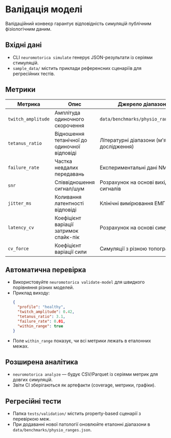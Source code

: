 # Валідація моделі

Валідаційний конвеєр гарантує відповідність симуляцій публічним фізіологічним даним.

## Вхідні дані
- CLI `neuromotorica simulate` генерує JSON-результати із серіями стимуляцій.
- `sample_data/` містить приклади референсних сценаріїв для регресійних тестів.

## Метрики
| Метрика | Опис | Джерело діапазонів |
| --- | --- | --- |
| `twitch_amplitude` | Амплітуда одиночного скорочення | `data/benchmarks/physio_ranges.json` |
| `tetanus_ratio` | Відношення тетанічної до одиночної відповіді | Літературні діапазони (м'язові дослідження) |
| `failure_rate` | Частка невдалих передавань | Експериментальні дані NMJ |
| `snr` | Співвідношення сигнал/шум | Розрахунок на основі вихідних сигналів |
| `jitter_ms` | Коливання латентності відповіді | Клінічні вимірювання ЕМГ |
| `latency_cv` | Коефіцієнт варіації затримок спайк-пік | Розрахунок на основі симуляцій |
| `cv_force` | Коефіцієнт варіації сили | Симуляції з різною топографією |

## Автоматична перевірка
- Використовуйте `neuromotorica validate-model` для швидкого порівняння різних моделей.
- Приклад виходу:
  ```json
  {
    "profile": "healthy",
    "twitch_amplitude": 0.42,
    "tetanus_ratio": 3.1,
    "failure_rate": 0.01,
    "within_range": true
  }
  ```
- Поле `within_range` показує, чи всі метрики лежать в еталонних межах.

## Розширена аналітика
- `neuromotorica analyze` — будує CSV/Parquet із серіями метрик для довгих симуляцій.
- Звіти CI зберігаються як артефакти (coverage, метрики, графіки).

## Регресійні тести
- Папка `tests/validation/` містить property-based сценарії з перевіркою меж.
- При додаванні нової патології оновлюйте еталонні діапазони в `data/benchmarks/physio_ranges.json`.
